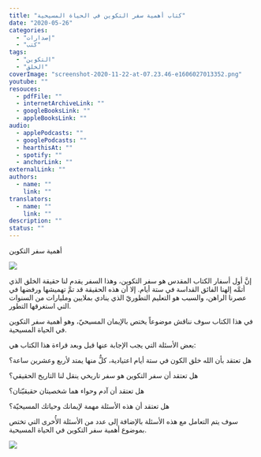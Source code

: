 ```yaml
---
title: "كتاب أهمية سفر التكوين في الحياة المسيحية"
date: "2020-05-26"
categories:
  - "إصدارات"
  - "كتب"
tags:
  - "التكوين"
  - "الخلق"
coverImage: "screenshot-2020-11-22-at-07.23.46-e1606027013352.png"
youtube: ""
resouces:
  - pdfFile: ""
  - internetArchiveLink: ""
  - googleBooksLink: ""
  - appleBooksLink: ""
audio:
  - applePodcasts: ""
  - googlePodcasts: ""
  - hearthisAt: ""
  - spotify: ""
  - anchorLink: ""
externalLink: ""
authors:
  - name: ""
    link: ""
translators:
  - name: ""
    link: ""
description: ""
status: ""
---
```


أهمية سفر التكوين

![](images/why-genesis-matter-cover.jpg)

إنَّ أول أسفار الكتاب المقدس هو سفر التكوين، وهذا السفر يقدم لنا حقيقة الخلق الذي أتمَّه إلهنا الفائق القداسة في ستة أيام. إلا أن هذه الحقيقة قد تمَّ تهميشها ورفضها في عصرنا الراهن، والسبب هو التعليم التطوريّ الذي ينادي بملايين ومليارات من السنوات التي استغرقها التطور.

في هذا الكتاب سوف نناقش موضوعاً يختص بالإيمان المسيحيّ، وهو أهمية سفر التكوين في الحياة المسيحية.

بعض الأسئلة التي يجب الإجابة عنها قبل وبعد قراءة هذا الكتاب هي:

هل تعتقد بأن الله خلق الكون في ستة أيام اعتيادية، كلٌّ منها يمتد لأربع وعشرين ساعة؟

هل تعتقد أن سفر التكوين هو سفر تاريخي ينقل لنا التاريخ الحقيقي؟

هل تعتقد أن آدم وحواء هما شخصيتان حقيقيّتان؟

هل تعتقد أن هذه الأسئلة مهمة لإيمانك وحياتك المسيحيّة؟

سوف يتم التعامل مع هذه الأسئلة بالإضافة إلى عدد من الأسئلة الأُخرى التي تختص بموضوع أهمية سفر التكوين في الحياة المسيحية.

[![](https://arabcreationisthome.files.wordpress.com/2020/01/pdf.png?w=150)](https://arabcreationisthome.files.wordpress.com/2020/11/d8a3d987d985d98ad8a9-d8b3d981d8b1-d8a7d984d8aad983d988d98ad986.pdf)
